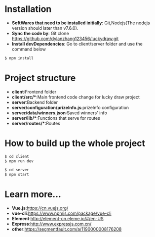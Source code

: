 # Installation

* __SoftWares that need to be installed initially__: Git,Nodejs(The nodejs version should later than v7.6.0).
* __Sync the code by__: Git clone https://github.com/dylanzhang123456/luckydraw.git
* __Install devDependencies__: Go to client/server folder and use the command below

```bash
$ npm install
```  

# Project structure

* __client__:Frontend folder
* __client/src/*__:Main frontend code change for lucky draw project
* __server__:Backend folder
* __server/configuration/prizeInfo.js__:prizeInfo configuration
* __server/data/winners.json__:Saved winners' info
* __server/lib/*__:Functions that serve for routes
* __server/routes/*__:Routes

# How to build up the whole project

```bash
$ cd client
$ npm run dev
```  
```bash
$ cd server
$ npm start
```  

# Learn more...
* __Vue.js__:https://cn.vuejs.org/
* __vue-cli__:https://www.npmjs.com/package/vue-cli
* __Element__:http://element-cn.eleme.io/#/en-US
* __Express__:http://www.expressjs.com.cn/
* __other__:https://segmentfault.com/a/1190000008176208